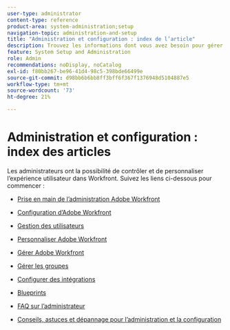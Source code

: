```yaml
---
user-type: administrator
content-type: reference
product-area: system-administration;setup
navigation-topic: administration-and-setup
title: "Administration et configuration : index de l’article"
description: Trouvez les informations dont vous avez besoin pour gérer le système Workfront.
feature: System Setup and Administration
role: Admin
recommendations: noDisplay, noCatalog
exl-id: f80bb267-be96-41d4-98c5-398bde66499e
source-git-commit: d98bb6b6bb8ff3bff6f367f1376948d5104887e5
workflow-type: tm+mt
source-wordcount: '73'
ht-degree: 21%

---
```


# Administration et configuration : index des articles

<!-- Audited: 12/2023 -->

Les administrateurs ont la possibilité de contrôler et de personnaliser l’expérience utilisateur dans Workfront. Suivez les liens ci-dessous pour commencer :

* [Prise en main de l’administration Adobe Workfront](../administration-and-setup/get-started-wf-administration/get-started-with-wf-administration.md)
  <!--
  <li data-mc-conditions="QuicksilverOrClassic.Draft mode"><a href="../administration-and-setup/adobe-admin-console/wf-admin-in-admin-console.md" class="MCXref xref" xrefformat="{para}">Workfront administration in the Adobe Admin Console</a> </li>
  -->

* [Configuration d’Adobe Workfront](../administration-and-setup/set-up-workfront/set-up-workfront.md)
* [Gestion des utilisateurs](../administration-and-setup/add-users/add-users.md)
* [Personnaliser Adobe Workfront](../administration-and-setup/customize-workfront/customize-workfront.md)
* [Gérer Adobe Workfront](../administration-and-setup/manage-workfront/manage-workfront.md)
* [Gérer les groupes](../administration-and-setup/manage-groups/manage-groups.md)
* [Configurer des intégrations](../administration-and-setup/configure-integrations/workfront-integrations.md)
* [Blueprints](../administration-and-setup/blueprints/blueprints.md)
* [FAQ sur l’administrateur](../administration-and-setup/administrator-faqs/adminstrator-faqs.md)
* [Conseils, astuces et dépannage pour l’administration et la configuration](../administration-and-setup/tips-tricks-and-troubleshooting/ttt-admin-setup.md)
